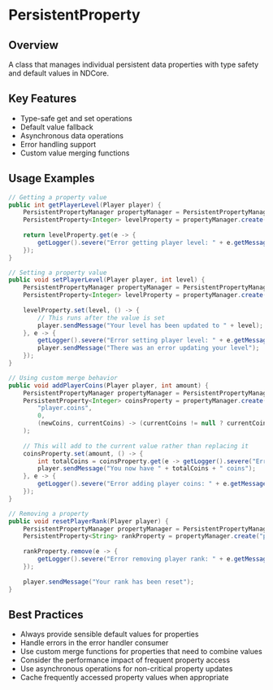 # PersistentProperty

## Overview

A class that manages individual persistent data properties with type safety and default values in NDCore.

## Key Features

- Type-safe get and set operations
- Default value fallback
- Asynchronous data operations
- Error handling support
- Custom value merging functions

## Usage Examples

```java
// Getting a property value
public int getPlayerLevel(Player player) {
    PersistentPropertyManager propertyManager = PersistentPropertyManager.of(player, this);
    PersistentProperty<Integer> levelProperty = propertyManager.create("player.level", 1);
    
    return levelProperty.get(e -> {
        getLogger().severe("Error getting player level: " + e.getMessage());
    });
}

// Setting a property value
public void setPlayerLevel(Player player, int level) {
    PersistentPropertyManager propertyManager = PersistentPropertyManager.of(player, this);
    PersistentProperty<Integer> levelProperty = propertyManager.create("player.level", 1);
    
    levelProperty.set(level, () -> {
        // This runs after the value is set
        player.sendMessage("Your level has been updated to " + level);
    }, e -> {
        getLogger().severe("Error setting player level: " + e.getMessage());
        player.sendMessage("There was an error updating your level");
    });
}

// Using custom merge behavior
public void addPlayerCoins(Player player, int amount) {
    PersistentPropertyManager propertyManager = PersistentPropertyManager.of(player, this);
    PersistentProperty<Integer> coinsProperty = propertyManager.create(
        "player.coins",
        0,
        (newCoins, currentCoins) -> (currentCoins != null ? currentCoins : 0) + newCoins
    );
    
    // This will add to the current value rather than replacing it
    coinsProperty.set(amount, () -> {
        int totalCoins = coinsProperty.get(e -> getLogger().severe("Error: " + e.getMessage()));
        player.sendMessage("You now have " + totalCoins + " coins");
    }, e -> {
        getLogger().severe("Error adding player coins: " + e.getMessage());
    });
}

// Removing a property
public void resetPlayerRank(Player player) {
    PersistentPropertyManager propertyManager = PersistentPropertyManager.of(player, this);
    PersistentProperty<String> rankProperty = propertyManager.create("player.rank", "Novice");
    
    rankProperty.remove(e -> {
        getLogger().severe("Error removing player rank: " + e.getMessage());
    });
    
    player.sendMessage("Your rank has been reset");
}
```

## Best Practices

- Always provide sensible default values for properties
- Handle errors in the error handler consumer
- Use custom merge functions for properties that need to combine values
- Consider the performance impact of frequent property access
- Use asynchronous operations for non-critical property updates
- Cache frequently accessed property values when appropriate
